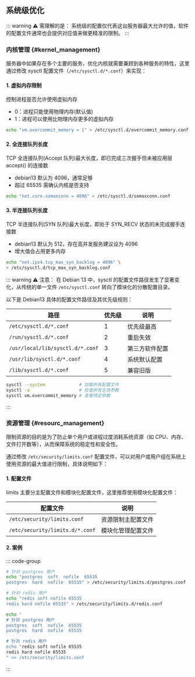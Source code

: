 ## 系统级优化

::: warning :warning: 需理解的是：
系统级的配置仅代表这台服务器最大允许的值，软件的配置文件通常也会提供对应值来做更精准的限制。
:::

### 内核管理 {#kernel_management}

服务器中如果存在多个主要的服务，优化内核就需要兼顾到各种服务的特性，这里通过修改 sysctl 配置文件（`/etc/sysctl.d/*.conf`）来实现：

#### 1. 虚拟内存限制

控制进程是否允许使用虚拟内存

-   0：进程只能使用物理内存(默认值)
-   1：进程可以使用比物理内存更多的虚拟内存

```bash
echo "vm.overcommit_memory = 1" > /etc/sysctl.d/overcommit_memory.conf
```

#### 2. 全连接队列长度

TCP 全连接队列(Accept 队列)最大长度，即已完成三次握手但未被应用层 accept() 的连接数

-   debian13 默认为 4096，通常足够
-   超过 65535 需确认内核是否支持

```bash
echo "net.core.somaxconn = 4096" > /etc/sysctl.d/somaxconn.conf
```

#### 3. 半连接队列长度

TCP 半连接队列(SYN 队列)最大长度，即处于 SYN_RECV 状态的未完成握手连接数

-   debian13 默认为 512，存在高并发服务建议设为 4096
-   增大值会占用更多内存

```bash
echo "net.ipv4.tcp_max_syn_backlog = 4096" \
> /etc/sysctl.d/tcp_max_syn_backlog.conf
```

::: warning :warning: 注意：
在 Debian 13 中，sysctl 的配置文件路径发生了显著变化，从传统的单一文件 `/etc/sysctl.conf` 转向了模块化的分散配置目录。

以下是 Debian13 具体的配置文件路径及其优先级规则：

| 路径                             | 优先级 | 说明           |
| -------------------------------- | ------ | -------------- |
| `/etc/sysctl.d/*.conf`           | 1      | 优先级最高     |
| `/run/sysctl.d/*.conf`           | 2      | 重启失效       |
| `/usr/local/lib/sysctl.d/*.conf` | 3      | 第三方软件配置 |
| `/usr/lib/sysctl.d/*.conf`       | 4      | 系统默认配置   |
| `/lib/sysctl.d/*.conf`           | 5      | 兼容旧版       |

```bash
sysctl --system             # 加载所有配置文件
sysctl -a                   # 检查所有生效参数
sysctl vm.overcommit_memory # 查看特定参数
```

:::

### 资源管理 {#resourc_management}

限制资源的目的是为了防止单个用户或进程过度消耗系统资源（如 CPU、内存、文件打开数等），从而保障系统的稳定性和安全性。

通过修改 `/etc/security/limits.conf` 配置文件，可以对用户或用户组在系统上使用资源的最大值进行限制，具体说明如下：

#### 1. 配置文件

limits 主要分主配置文件和模块化配置文件，这里推荐使用模块化配置文件：

| 配置文件                        | 说明               |
| ------------------------------- | ------------------ |
| `/etc/security/limits.conf`     | 资源限制主配置文件 |
| `/etc/security/limits.d/*.conf` | 模块化管理配置文件 |

#### 2. 案例

::: code-group

```bash [debian11+]
# 针对 postgres 用户
echo "postgres  soft  nofile  65535
postgres  hard  nofile  65535" > /etc/security/limits.d/postgres.conf

# 针对 redis 用户
echo "redis soft nofile 65535
redis hard nofile 65535" > /etc/security/limits.d/redis.conf
```

```bash [debian11-]
echo "
# 针对 postgres 用户
postgres  soft  nofile  65535
postgres  hard  nofile  65535

# 针对 redis 用户
echo "redis soft nofile 65535
redis hard nofile 65535
" >> /etc/security/limits.conf
```

:::
